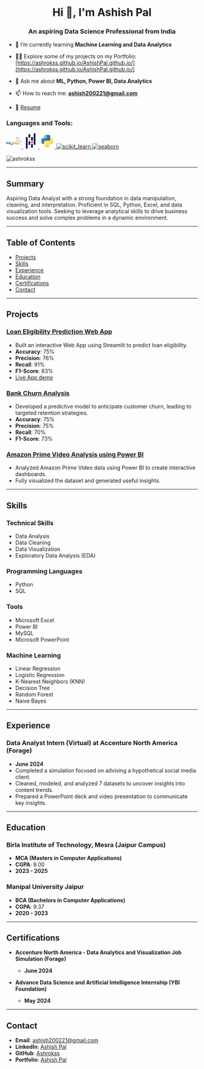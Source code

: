 <h1 align="center">Hi 👋, I'm Ashish Pal</h1>
<h3 align="center">An aspiring Data Science Professional from India</h3>

- 🌱 I’m currently learning **Machine Learning and Data Analytics**

- 👨‍💻 Explore some of my projects on my Portfolio: [https://ashrokss.github.io/AshishPal.github.io/](https://ashrokss.github.io/AshishPal.github.io/)

- 💬 Ask me about **ML, Python, Power BI, Data Analytics**

- 📫 How to reach me: **ashish200221@gmail.com**

- 📄 [Resume](https://drive.google.com/file/d/1pdTwOgt2BqRjXAF2SJ2pIc_06d7WpxaG/view?usp=sharing)

<h3 align="left">Languages and Tools:</h3>
<p align="left"> 
<a href="https://www.mysql.com/" target="_blank" rel="noreferrer"> <img src="https://raw.githubusercontent.com/devicons/devicon/master/icons/mysql/mysql-original-wordmark.svg" alt="mysql" width="40" height="40"/> </a> 
<a href="https://pandas.pydata.org/" target="_blank" rel="noreferrer"> <img src="https://raw.githubusercontent.com/devicons/devicon/2ae2a900d2f041da66e950e4d48052658d850630/icons/pandas/pandas-original.svg" alt="pandas" width="40" height="40"/> </a> 
<a href="https://www.python.org" target="_blank" rel="noreferrer"> <img src="https://raw.githubusercontent.com/devicons/devicon/master/icons/python/python-original.svg" alt="python" width="40" height="40"/> </a> 
<a href="https://scikit-learn.org/" target="_blank" rel="noreferrer"> <img src="https://upload.wikimedia.org/wikipedia/commons/0/05/Scikit_learn_logo_small.svg" alt="scikit_learn" width="40" height="40"/> </a> 
<a href="https://seaborn.pydata.org/" target="_blank" rel="noreferrer"> <img src="https://seaborn.pydata.org/_images/logo-mark-lightbg.svg" alt="seaborn" width="40" height="40"/> </a> 
</p>

<p><img align="center" src="https://github-readme-stats.vercel.app/api/top-langs?username=ashrokss&show_icons=true&locale=en&layout=compact" alt="ashrokss" /></p>

---

## Summary

Aspiring Data Analyst with a strong foundation in data manipulation, cleaning, and interpretation. Proficient in SQL, Python, Excel, and data visualization tools. Seeking to leverage analytical skills to drive business success and solve complex problems in a dynamic environment.

---

## Table of Contents

- [Projects](#projects)
- [Skills](#skills)
- [Experience](#experience)
- [Education](#education)
- [Certifications](#certifications)
- [Contact](#contact)

---

## Projects

### [Loan Eligibility Prediction Web App](https://github.com/Ashrokss/Loan_Eligibilty_Prediction-Web-App)
- Built an interactive Web App using Streamlit to predict loan eligibility.
- **Accuracy**: 75%
- **Precision**: 76%
- **Recall**: 91%
- **F1-Score**: 83%
- [Live App demo](https://loaneligibiltyprediction-web-app-gw723an5hcgxwqyuac9ppi.streamlit.app/)

### [Bank Churn Analysis](https://github.com/Ashrokss/Bank-Churn-Analysis)
- Developed a predictive model to anticipate customer churn, leading to targeted retention strategies.
- **Accuracy**: 75%
- **Precision**: 75%
- **Recall**: 70%
- **F1-Score**: 73%

### [Amazon Prime Video Analysis using Power BI](https://github.com/Ashrokss/Amazon-Prime-Video-Dashboard-Using-Power-Bi)
- Analyzed Amazon Prime Video data using Power BI to create interactive dashboards.
- Fully visualized the dataset and generated useful insights.

---

## Skills

### Technical Skills
- Data Analysis
- Data Cleaning
- Data Visualization
- Exploratory Data Analysis (EDA)

### Programming Languages
- Python
- SQL

### Tools
- Microsoft Excel
- Power BI
- MySQL
- Microsoft PowerPoint

### Machine Learning
- Linear Regression
- Logistic Regression
- K-Nearest Neighbors (KNN)
- Decision Tree
- Random Forest
- Naive Bayes

---

## Experience

### Data Analyst Intern (Virtual) at Accenture North America (Forage)
- **June 2024**
- Completed a simulation focused on advising a hypothetical social media client.
- Cleaned, modeled, and analyzed 7 datasets to uncover insights into content trends.
- Prepared a PowerPoint deck and video presentation to communicate key insights.

---

## Education

### Birla Institute of Technology, Mesra (Jaipur Campus)
- **MCA (Masters in Computer Applications)**
- **CGPA**: 8.00
- **2023 - 2025**

### Manipal University Jaipur
- **BCA (Bachelors in Computer Applications)**
- **CGPA**: 9.37
- **2020 - 2023**

---

## Certifications

- **Accenture North America - Data Analytics and Visualization Job Simulation (Forage)**
  - **June 2024**

- **Advance Data Science and Artificial Intelligence Internship (YBI Foundation)**
  - **May 2024**

---

## Contact

- **Email**: [ashish200221@gmail.com](mailto:ashish200221@gmail.com)
- **LinkedIn**: [Ashish Pal](https://www.linkedin.com/in/ashish-pal-b959b1254/)
- **GitHub**: [Ashrokss](https://github.com/Ashrokss)
- **Portfolio**: [Ashish Pal](https://ashrokss.github.io/AshishPal.github.io/)
